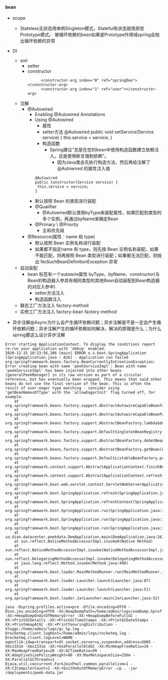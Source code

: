 



#### bean
- scope
    - Stateless无状态用单例Singleton模式，Stateful有状态就用原型Prototype模式。 被循环依赖的bean如果是Prototype作用域spring会抛出循环依赖的异常
- DI
    - xml
        - setter
        - constructor
            ```
                  <constructor-arg index="0" ref="springDao"></constructor-arg>  
                  <constructor-arg index="1" ref="user"></constructor-arg>  
            ```
    - 注解
        - @Autowired
            - Enabling @Autowired Annotations
            - Using @Autowired
                - 属性
                - setter方法
                   @Autowired
                    public void setService(Service service) {
                        this.service = service;
                    }
                - 构造函数
                    - Spring建议”总是在您的bean中使用构造函数建立依赖注入。总是使用断言强制依赖”。
                        - 因为Java类会先执行构造方法，然后再给注解了@Autowired 的属性注入值
                ```
              @Autowired
              public Constructor(Service service) {
                 this.service = service;
              }
              ```
            - 默认按照 Bean 的类型进行装配
            - @Qualifier 
                - @Autowired默认使用byType来装配属性，如果匹配到类型的多个实例，再通过byName来确定Bean
            - @Primary \ @Priority
                - 主和优先级
        - @Resource(属性：name 和 type)
            - 默认按照 Bean 实例名称进行装配 
            - 如果都不指定name 和 type，则先按 Bean 实例名称装配，如果不能匹配，则再按照 Bean 类型进行装配；如果都无法匹配，则抛出 NoSuchBeanDefinitionException 异常
    - 自动装配
        - bean 标签有一个autowire属性 byType、byName、constructor(与Bean的构造器入参具有相同类型的其他Bean自动装配到Bean构造器的对应入参中)
            - setter方法注入
            - 构造函数注入
    - 静态工厂方法注入 factory-method
    - 实例工厂方法注入 factory-bean factory-method
    
    

- 异步注解@Async为什么会产生循环依赖问题；异步注解是不是一定会产生循环依赖问题；异步注解产生的循环依赖如何解决，解决的原理是什么；为什么spring要这么设计异步注解    
```
Error starting ApplicationContext. To display the conditions report re-run your application with 'debug' enabled.
2020-12-15 10:23:56,206 [main] ERROR o.s.boot.SpringApplication [SpringApplication.java : 826] - Application run failed
org.springframework.beans.factory.BeanCurrentlyInCreationException: Error creating bean with name 'peekServiceImpl': Bean with name 'peekServiceImpl' has been injected into other beans [generalPeekManager] in its raw version as part of a circular reference, but has eventually been wrapped. This means that said other beans do not use the final version of the bean. This is often the result of over-eager type matching - consider using 'getBeanNamesOfType' with the 'allowEagerInit' flag turned off, for example.
	at org.springframework.beans.factory.support.AbstractAutowireCapableBeanFactory.doCreateBean(AbstractAutowireCapableBeanFactory.java:624)
	at org.springframework.beans.factory.support.AbstractAutowireCapableBeanFactory.createBean(AbstractAutowireCapableBeanFactory.java:517)
	at org.springframework.beans.factory.support.AbstractBeanFactory.lambda$doGetBean$0(AbstractBeanFactory.java:323)
	at org.springframework.beans.factory.support.DefaultSingletonBeanRegistry.getSingleton(DefaultSingletonBeanRegistry.java:222)
	at org.springframework.beans.factory.support.AbstractBeanFactory.doGetBean(AbstractBeanFactory.java:321)
	at org.springframework.beans.factory.support.AbstractBeanFactory.getBean(AbstractBeanFactory.java:202)
	at org.springframework.beans.factory.support.DefaultListableBeanFactory.preInstantiateSingletons(DefaultListableBeanFactory.java:879)
	at org.springframework.context.support.AbstractApplicationContext.finishBeanFactoryInitialization(AbstractApplicationContext.java:878)
	at org.springframework.context.support.AbstractApplicationContext.refresh(AbstractApplicationContext.java:550)
	at org.springframework.boot.web.servlet.context.ServletWebServerApplicationContext.refresh(ServletWebServerApplicationContext.java:141)
	at org.springframework.boot.SpringApplication.refresh(SpringApplication.java:747)
	at org.springframework.boot.SpringApplication.refreshContext(SpringApplication.java:397)
	at org.springframework.boot.SpringApplication.run(SpringApplication.java:315)
	at org.springframework.boot.SpringApplication.run(SpringApplication.java:1226)
	at org.springframework.boot.SpringApplication.run(SpringApplication.java:1215)
	at so.dian.datacenter.peekdata.DemApplication.main(DemApplication.java:26)
	at sun.reflect.NativeMethodAccessorImpl.invoke0(Native Method)
	at sun.reflect.NativeMethodAccessorImpl.invoke(NativeMethodAccessorImpl.java:62)
	at sun.reflect.DelegatingMethodAccessorImpl.invoke(DelegatingMethodAccessorImpl.java:43)
	at java.lang.reflect.Method.invoke(Method.java:498)
	at org.springframework.boot.loader.MainMethodRunner.run(MainMethodRunner.java:48)
	at org.springframework.boot.loader.Launcher.launch(Launcher.java:87)
	at org.springframework.boot.loader.Launcher.launch(Launcher.java:51)
	at org.springframework.boot.loader.JarLauncher.main(JarLauncher.java:52)
```

```
java -Dspring.profiles.active=pre -Dfile.encoding=UTF8 -Dsun.jnu.encoding=UTF8 -XX:HeapDumpPath=/home/admin/logs/oomDump.hprof -XX:+HeapDumpOnOutOfMemoryError -XX:+HeapDumpBeforeFullGC -XX:+PrintGCDetails -XX:+PrintGCTimeStamps -XX:+PrintGCDateStamps -XX:+PrintHeapAtGC -XX:+PrintTenuringDistribution -Xloggc:/home/admin/logs/gc_%p.log -Drocketmq.client.logRoot=/home/admin/logs/rocketmq.log -Drocketmq.client.logLevel=WARN -agentlib:jdwp=transport=dt_socket,server=y,suspend=n,address=5005 -Xms1331m -Xmx1331m -XX:+UseParallelOldGC -XX:MinHeapFreeRatio=10 -XX:MaxHeapFreeRatio=20 -XX:GCTimeRatio=99 -XX:AdaptiveSizePolicyWeight=90 -XX:MaxMetaspaceSize=256m -XX:ParallelGCThreads=1 -Djava.util.concurrent.ForkJoinPool.common.parallelism=1 -XX:CICompilerCount=2 -XX:+ExitOnOutOfMemoryError -cp . -jar /deployments/peek-data.jar
```